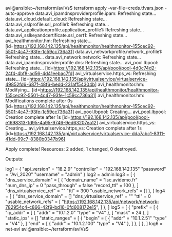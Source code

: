 avi@ansible:~/terraform/aviVs$ terraform apply -var-file=creds.tfvars.json -auto-approve
data.avi_ipamdnsproviderprofile.ipam: Refreshing state...
data.avi_cloud.default_cloud: Refreshing state...
data.avi_sslprofile.ssl_profile1: Refreshing state...
data.avi_applicationprofile.application_profile1: Refreshing state...
data.avi_sslkeyandcertificate.ssl_cert1: Refreshing state...
avi_healthmonitor.hm: Refreshing state... [id=https://192.168.142.135/api/healthmonitor/healthmonitor-155cec92-5501-4c47-93fe-1c59cc736a31]
data.avi_networkprofile.network_profile1: Refreshing state...
data.avi_network.network: Refreshing state...
data.avi_ipamdnsproviderprofile.dns: Refreshing state...
avi_pool.lbpool: Refreshing state... [id=https://192.168.142.135/api/pool/pool-4d0c74d2-24f4-4bf8-ad56-4d41eebac7fd]
avi_virtualservice.https_vs: Refreshing state... [id=https://192.168.142.135/api/virtualservice/virtualservice-49852fd6-687f-48f6-bedd-231aff54304b]
avi_healthmonitor.hm: Modifying... [id=https://192.168.142.135/api/healthmonitor/healthmonitor-155cec92-5501-4c47-93fe-1c59cc736a31]
avi_healthmonitor.hm: Modifications complete after 0s [id=https://192.168.142.135/api/healthmonitor/healthmonitor-155cec92-5501-4c47-93fe-1c59cc736a31]
avi_pool.lbpool: Creating...
avi_pool.lbpool: Creation complete after 1s [id=https://192.168.142.135/api/pool/pool-e1698313-1d95-4a95-9746-9ed63207ea12]
avi_virtualservice.https_vs: Creating...
avi_virtualservice.https_vs: Creation complete after 1s [id=https://192.168.142.135/api/virtualservice/virtualservice-dda7abc1-8311-41dd-99c7-8380b0347b96]

Apply complete! Resources: 2 added, 1 changed, 0 destroyed.

Outputs:

log1 = {
  "api_version" = "18.2.9"
  "controller" = "192.168.142.135"
  "password" = "Avi_2020"
  "username" = "admin"
}
log2 = admin
log3 = [
  {
    "dns_service_domain" = [
      {
        "domain_name" = "lsc.avidemo.fr"
        "num_dns_ip" = 0
        "pass_through" = false
        "record_ttl" = 100
      },
    ]
    "dns_virtualservice_ref" = ""
    "ttl" = 300
    "usable_network_refs" = []
  },
]
log4 = [
  {
    "dns_service_domain" = []
    "dns_virtualservice_ref" = ""
    "ttl" = 0
    "usable_network_refs" = [
      "https://192.168.142.135/api/network/network-782954c4-c866-42f9-bd16-0fd608172e15",
    ]
  },
]
log5 = [
  {
    "prefix" = [
      {
        "ip_addr" = [
          {
            "addr" = "10.1.2.0"
            "type" = "V4"
          },
        ]
        "mask" = 24
      },
    ]
    "static_ips" = []
    "static_ranges" = [
      {
        "begin" = [
          {
            "addr" = "10.1.2.51"
            "type" = "V4"
          },
        ]
        "end" = [
          {
            "addr" = "10.1.2.100"
            "type" = "V4"
          },
        ]
      },
    ]
  },
]
log6 = net-avi
avi@ansible:~/terraform/aviVs$
